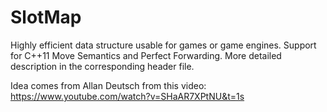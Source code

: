 # SlotMap
Highly efficient data structure usable for games or game engines.
Support for C++11 Move Semantics and Perfect Forwarding.
More detailed description in the corresponding header file.

Idea comes from Allan Deutsch from this video: https://www.youtube.com/watch?v=SHaAR7XPtNU&t=1s
